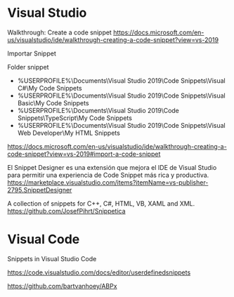 # Visual Studio

Walkthrough: Create a code snippet
https://docs.microsoft.com/en-us/visualstudio/ide/walkthrough-creating-a-code-snippet?view=vs-2019


Importar Snippet

Folder snippet

- %USERPROFILE%\Documents\Visual Studio 2019\Code Snippets\Visual C#\My Code Snippets
- %USERPROFILE%\Documents\Visual Studio 2019\Code Snippets\Visual Basic\My Code Snippets
- %USERPROFILE%\Documents\Visual Studio 2019\Code Snippets\TypeScript\My Code Snippets 
- %USERPROFILE%\Documents\Visual Studio 2019\Code Snippets\Visual Web Developer\My HTML Snippets



https://docs.microsoft.com/en-us/visualstudio/ide/walkthrough-creating-a-code-snippet?view=vs-2019#import-a-code-snippet


El Snippet Designer es una extensión que mejora el IDE de Visual Studio para permitir una experiencia de Code Snippet más rica y productiva.
https://marketplace.visualstudio.com/items?itemName=vs-publisher-2795.SnippetDesigner


A collection of snippets for C++, C#, HTML, VB, XAML and XML. 
https://github.com/JosefPihrt/Snippetica


# Visual Code

Snippets in Visual Studio Code

https://code.visualstudio.com/docs/editor/userdefinedsnippets


https://github.com/bartvanhoey/ABPx